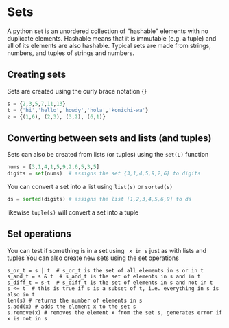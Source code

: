 # Sets
A python set is an unordered collection of "hashable" elements with no duplicate elements.
Hashable means that it is immutable (e.g. a tuple) and all of its elements are also hashable.
Typical sets are made from strings, numbers, and tuples of strings and numbers.

## Creating sets
Sets are created using the curly brace notation {}
``` python
s = {2,3,5,7,11,13}
t = {'hi','hello','howdy','hola','konichi-wa'}
z = {(1,6), (2,3), (3,2), (6,1)}
```

## Converting between sets and lists (and tuples)
Sets can also be created from lists (or tuples) using the ```set(L)``` function
``` python
nums = [3,1,4,1,5,9,2,6,5,3,5]
digits = set(nums)  # assigns the set {3,1,4,5,9,2,6} to digits
```

You can convert a set into a list using ```list(s)``` or ```sorted(s)```
``` python
ds = sorted(digits) # assigns the list [1,2,3,4,5,6,9] to ds
```
likewise ```tuple(s)``` will convert a set into a tuple

## Set operations
You can test if something is in a set using ``` x in s``` just as with lists and tuples
You can also create new sets using the set operations 
``` pythons
s_or_t = s | t  # s_or_t is the set of all elements in s or in t
s_and_t = s & t  # s_and_t is the set of elements in s and in t
s_diff_t = s-t  # s_diff_t is the set of elements in s and not in t
s <= t  # this is true if s is a subset of t, i.e. everything in s is also in t
len(s) # returns the number of elements in s
s.add(x) # adds the element x to the set s
s.remove(x) # removes the element x from the set s, generates error if x is not in s
```






